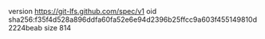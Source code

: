 version https://git-lfs.github.com/spec/v1
oid sha256:f35f4d528a896ddfa60fa52e6e94d2396b25ffcc9a603f455149810d2224beab
size 814
